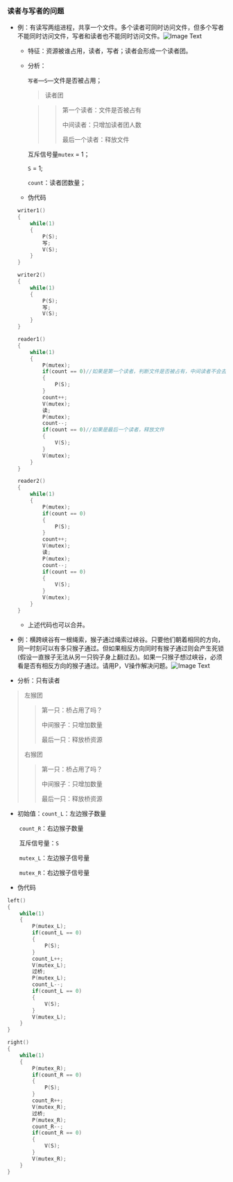 ### 读者与写者的问题

* 例：有读写两组进程，共享一个文件。多个读者可同时访问文件，但多个写者不能同时访问文件，写者和读者也不能同时访问文件。![Image Text](https://raw.github.com/wangyufei1006/Study-Notes/master/Image/os-1.png)

  * 特征：资源被谁占用，读者，写者；读者会形成一个读者团。

  * 分析：

    `写者`—`S`—文件是否被占用；

    > 读者团

    > >第一个读者：文件是否被占有
    > >
    > >中间读者：只增加读者团人数
    > >
    > >最后一个读者：释放文件

    互斥信号量`mutex` = 1；

    `S` = 1;

    `count`：读者团数量；

  * 伪代码

  ```c
  writer1()
  {
      while(1)
      {
          P(S);
          写;
          V(S);
      }
  }
  ```

  ```c
  writer2()
  {
      while(1)
      {
          P(S);
          写;
          V(S);
      }
  }
  ```

  ```c
  reader1()
  {
      while(1)
      {
          P(mutex);
          if(count == 0)//如果是第一个读者，判断文件是否被占有，中间读者不会去判断文件是否被占有
          {
              P(S);
          }
          count++;
          V(mutex);
          读;
          P(mutex);
          count--;
          if(count == 0)//如果是最后一个读者，释放文件
          {
              V(S);
          }
          V(mutex);
      }
  }
  ```

  ```c
  reader2()
  {
      while(1)
      {
          P(mutex);
          if(count == 0)   
          {
              P(S);
          }
          count++;
          V(mutex);
          读;
          P(mutex);
          count--;
          if(count == 0)
          {
              V(S);
          }
          V(mutex);
      }
  }
  ```

  * 上述代码也可以合并。

* 例：横跨峡谷有一根绳索，猴子通过绳索过峡谷。只要他们朝着相同的方向，同一时刻可以有多只猴子通过。但如果相反方向同时有猴子通过则会产生死锁(假设一直猴子无法从另一只钩子身上翻过去)。如果一只猴子想过峡谷，必须看是否有相反方向的猴子通过。请用P，V操作解决问题。![Image Text](https://raw.github.com/wangyufei1006/Study-Notes/master/Image/os-5.png)

* 分析：只有读者

>左猴团
>
>>第一只：桥占用了吗？
>>
>>中间猴子：只增加数量
>>
>>最后一只：释放桥资源
>
>右猴团
>
>>第一只：桥占用了吗？
>>
>>中间猴子：只增加数量
>>
>>最后一只：释放桥资源

* 初始值：`count_L`：左边猴子数量

  ​               `count_R`：右边猴子数量

  ​               互斥信号量：`S`

  ​	       `mutex_L`：左边猴子信号量

  ​	       `mutex_R`：右边猴子信号量

* 伪代码

```c
left()
{
    while(1)
    {
        P(mutex_L);
    	if(count_L == 0)
    	{
         	P(S);   
    	}
    	count_L++;
        V(mutex_L);
        过桥;
        P(mutex_L);
        count_L--;
        if(count_L == 0)
        {
            V(S);
        }
        V(mutex_L);
    }
}
```

```c
right()
{
    while(1)
    {
        P(mutex_R);
    	if(count_R == 0)
    	{
         	P(S);   
    	}
    	count_R++;
        V(mutex_R);
        过桥;
        P(mutex_R);
        count_R--;
        if(count_R == 0)
        {
            V(S);
        }
        V(mutex_R);
    }
}
```

